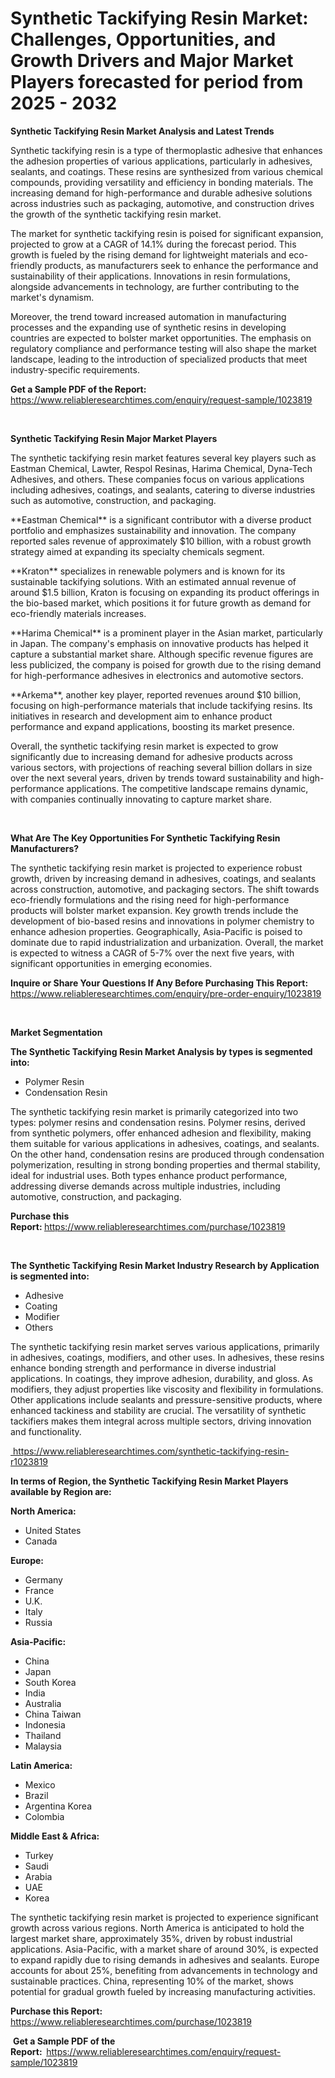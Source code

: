 <p><h1>Synthetic Tackifying Resin Market: Challenges, Opportunities, and Growth Drivers and Major Market Players forecasted for period from 2025 - 2032</h1></p><p><strong>Synthetic Tackifying Resin Market Analysis and Latest Trends</strong></p>
<p><p>Synthetic tackifying resin is a type of thermoplastic adhesive that enhances the adhesion properties of various applications, particularly in adhesives, sealants, and coatings. These resins are synthesized from various chemical compounds, providing versatility and efficiency in bonding materials. The increasing demand for high-performance and durable adhesive solutions across industries such as packaging, automotive, and construction drives the growth of the synthetic tackifying resin market.</p><p>The market for synthetic tackifying resin is poised for significant expansion, projected to grow at a CAGR of 14.1% during the forecast period. This growth is fueled by the rising demand for lightweight materials and eco-friendly products, as manufacturers seek to enhance the performance and sustainability of their applications. Innovations in resin formulations, alongside advancements in technology, are further contributing to the market's dynamism.</p><p>Moreover, the trend toward increased automation in manufacturing processes and the expanding use of synthetic resins in developing countries are expected to bolster market opportunities. The emphasis on regulatory compliance and performance testing will also shape the market landscape, leading to the introduction of specialized products that meet industry-specific requirements.</p></p>
<p><strong>Get a Sample PDF of the Report:&nbsp;</strong> <a href="https://www.reliableresearchtimes.com/enquiry/request-sample/1023819?utm_campaign=2042&utm_medium=2&utm_source=Github&utm_content=ia&utm_term=18042025&utm_id=synthetic-tackifying-resin">https://www.reliableresearchtimes.com/enquiry/request-sample/1023819</a></p>
<p>&nbsp;</p>
<p><strong>Synthetic Tackifying Resin Major Market Players</strong></p>
<p><p>The synthetic tackifying resin market features several key players such as Eastman Chemical, Lawter, Respol Resinas, Harima Chemical, Dyna-Tech Adhesives, and others. These companies focus on various applications including adhesives, coatings, and sealants, catering to diverse industries such as automotive, construction, and packaging.</p><p>**Eastman Chemical** is a significant contributor with a diverse product portfolio and emphasizes sustainability and innovation. The company reported sales revenue of approximately $10 billion, with a robust growth strategy aimed at expanding its specialty chemicals segment.</p><p>**Kraton** specializes in renewable polymers and is known for its sustainable tackifying solutions. With an estimated annual revenue of around $1.5 billion, Kraton is focusing on expanding its product offerings in the bio-based market, which positions it for future growth as demand for eco-friendly materials increases.</p><p>**Harima Chemical** is a prominent player in the Asian market, particularly in Japan. The company's emphasis on innovative products has helped it capture a substantial market share. Although specific revenue figures are less publicized, the company is poised for growth due to the rising demand for high-performance adhesives in electronics and automotive sectors.</p><p>**Arkema**, another key player, reported revenues around $10 billion, focusing on high-performance materials that include tackifying resins. Its initiatives in research and development aim to enhance product performance and expand applications, boosting its market presence.</p><p>Overall, the synthetic tackifying resin market is expected to grow significantly due to increasing demand for adhesive products across various sectors, with projections of reaching several billion dollars in size over the next several years, driven by trends toward sustainability and high-performance applications. The competitive landscape remains dynamic, with companies continually innovating to capture market share.</p></p>
<p>&nbsp;</p>
<p><strong>What Are The Key Opportunities For Synthetic Tackifying Resin Manufacturers?</strong></p>
<p><p>The synthetic tackifying resin market is projected to experience robust growth, driven by increasing demand in adhesives, coatings, and sealants across construction, automotive, and packaging sectors. The shift towards eco-friendly formulations and the rising need for high-performance products will bolster market expansion. Key growth trends include the development of bio-based resins and innovations in polymer chemistry to enhance adhesion properties. Geographically, Asia-Pacific is poised to dominate due to rapid industrialization and urbanization. Overall, the market is expected to witness a CAGR of 5-7% over the next five years, with significant opportunities in emerging economies.</p></p>
<p><strong>Inquire or Share Your Questions If Any Before Purchasing This Report:</strong> <a href="https://www.reliableresearchtimes.com/enquiry/pre-order-enquiry/1023819?utm_campaign=2042&utm_medium=2&utm_source=Github&utm_content=ia&utm_term=18042025&utm_id=synthetic-tackifying-resin">https://www.reliableresearchtimes.com/enquiry/pre-order-enquiry/1023819</a></p>
<p>&nbsp;</p>
<p><strong>Market Segmentation</strong></p>
<p><strong>The Synthetic Tackifying Resin Market Analysis by types is segmented into:</strong></p>
<p><ul><li>Polymer Resin</li><li>Condensation Resin</li></ul></p>
<p><p>The synthetic tackifying resin market is primarily categorized into two types: polymer resins and condensation resins. Polymer resins, derived from synthetic polymers, offer enhanced adhesion and flexibility, making them suitable for various applications in adhesives, coatings, and sealants. On the other hand, condensation resins are produced through condensation polymerization, resulting in strong bonding properties and thermal stability, ideal for industrial uses. Both types enhance product performance, addressing diverse demands across multiple industries, including automotive, construction, and packaging.</p></p>
<p><strong>Purchase this Report:&nbsp;</strong><a href="https://www.reliableresearchtimes.com/purchase/1023819?utm_campaign=2042&utm_medium=2&utm_source=Github&utm_content=ia&utm_term=18042025&utm_id=synthetic-tackifying-resin">https://www.reliableresearchtimes.com/purchase/1023819</a></p>
<p>&nbsp;</p>
<p><strong>The Synthetic Tackifying Resin Market Industry Research by Application is segmented into:</strong></p>
<p><ul><li>Adhesive</li><li>Coating</li><li>Modifier</li><li>Others</li></ul></p>
<p><p>The synthetic tackifying resin market serves various applications, primarily in adhesives, coatings, modifiers, and other uses. In adhesives, these resins enhance bonding strength and performance in diverse industrial applications. In coatings, they improve adhesion, durability, and gloss. As modifiers, they adjust properties like viscosity and flexibility in formulations. Other applications include sealants and pressure-sensitive products, where enhanced tackiness and stability are crucial. The versatility of synthetic tackifiers makes them integral across multiple sectors, driving innovation and functionality.</p></p>
<p><a href="https://www.reliableresearchtimes.com/synthetic-tackifying-resin-r1023819?utm_campaign=2042&utm_medium=2&utm_source=Github&utm_content=ia&utm_term=18042025&utm_id=synthetic-tackifying-resin">&nbsp;https://www.reliableresearchtimes.com/synthetic-tackifying-resin-r1023819</a></p>
<p><strong>In terms of Region, the Synthetic Tackifying Resin Market Players available by Region are:</strong></p>
<p>
    <p> <strong> North America: </strong>
        <ul>
            <li>United States</li>
            <li>Canada</li>
        </ul>
        </p> 
    <p> <strong> Europe: </strong>
        <ul>
            <li>Germany</li>
            <li>France</li>
            <li>U.K.</li>
            <li>Italy</li>
            <li>Russia</li>
        </ul>
        </p> 
    <p> <strong> Asia-Pacific: </strong>
        <ul>
            <li>China</li>
            <li>Japan</li>
            <li>South Korea</li>
            <li>India</li>
            <li>Australia</li>
            <li>China Taiwan</li>
            <li>Indonesia</li>
            <li>Thailand</li>
            <li>Malaysia</li>
        </ul>
        </p> 
    <p> <strong> Latin America: </strong>
        <ul>
            <li>Mexico</li>
            <li>Brazil</li>
            <li>Argentina Korea</li>
            <li>Colombia</li>
        </ul>
        </p> 
    <p> <strong> Middle East & Africa: </strong>
        <ul>
            <li>Turkey</li>
            <li>Saudi</li>
            <li>Arabia</li>
            <li>UAE</li>
            <li>Korea</li>
        </ul>
    </p>
    </p>
<p><p>The synthetic tackifying resin market is projected to experience significant growth across various regions. North America is anticipated to hold the largest market share, approximately 35%, driven by robust industrial applications. Asia-Pacific, with a market share of around 30%, is expected to expand rapidly due to rising demands in adhesives and sealants. Europe accounts for about 25%, benefiting from advancements in technology and sustainable practices. China, representing 10% of the market, shows potential for gradual growth fueled by increasing manufacturing activities.</p></p>
<p><strong>Purchase this Report: </strong><a href="https://www.reliableresearchtimes.com/purchase/1023819?utm_campaign=2042&utm_medium=2&utm_source=Github&utm_content=ia&utm_term=18042025&utm_id=synthetic-tackifying-resin">https://www.reliableresearchtimes.com/purchase/1023819</a></p>
<p>&nbsp;<strong>Get a Sample PDF of the Report:&nbsp;&nbsp;</strong><a href="https://www.reliableresearchtimes.com/enquiry/request-sample/1023819?utm_campaign=2042&utm_medium=2&utm_source=Github&utm_content=ia&utm_term=18042025&utm_id=synthetic-tackifying-resin">https://www.reliableresearchtimes.com/enquiry/request-sample/1023819</a></p>
<p><strong></strong></p>
<p><p></p><p></p><p></p></p>